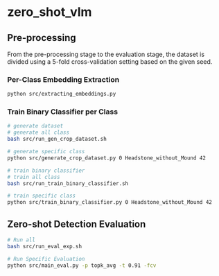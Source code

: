 # zero_shot_vlm

## Pre-processing
From the pre-processing stage to the evaluation stage, the dataset is divided using a 5-fold cross-validation setting based on the given seed.
### Per-Class Embedding Extraction 
```sh
python src/extracting_embeddings.py

```

### Train Binary Classifier per Class
```sh
# generate dataset
# generate all class
bash src/run_gen_crop_dataset.sh

# generate specific class
python src/generate_crop_dataset.py 0 Headstone_without_Mound 42 

# train binary classifier
# train all class
bash src/run_train_binary_classifier.sh

# train specific class
python src/train_binary_classifier.py 0 Headstone_without_Mound 42 

```

## Zero-shot Detection Evaluation
```sh
# Run all
bash src/run_eval_exp.sh

# Run Specific Evaluation
python src/main_eval.py -p topk_avg -t 0.91 -fcv
```